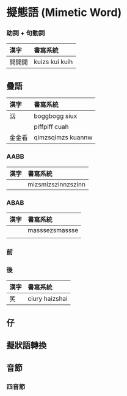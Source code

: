 # 擬態語 \(Mimetic Word\)

### 助詞 + 句動詞

| 漢字 | 書寫系統 |
| :--- | :--- |
| 開開開 | kuizs kui kuih |

## 疊語

| 漢字 | 書寫系統 |
| :--- | :--- |
| 泅 | boggbogg siux |
| | piffpiff cuah |
| 金金看 | qimzsqimzs kuannw |

### AABB

| 漢字 | 書寫系統 |
| :--- | :--- |
|  | mizsmizszinnzszinn |

### ABAB

| 漢字 | 書寫系統 |
| :--- | :--- |
|  | masssezsmassse |
| |  |

### 前

### 後

| 漢字 | 書寫系統 |
| :--- | :--- |
| 笑 | ciury haizshai |

## 仔

## 擬狀語轉換

## 音節

### 四音節
